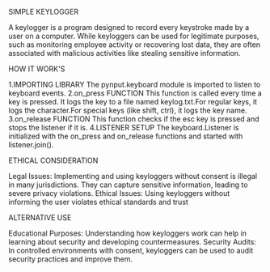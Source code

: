 SIMPLE KEYLOGGER

A keylogger is a program designed to record every keystroke made by a user on a computer. While keyloggers can be used for legitimate purposes, such as monitoring employee activity or recovering lost data, they are often associated with malicious activities like stealing sensitive information.

HOW IT WORK'S

1.IMPORTING LIBRARY The pynput.keyboard module is imported to listen to keyboard events. 2.on_press FUNCTION This function is called every time a key is pressed. It logs the key to a file named keylog.txt.For regular keys, it logs the character.For special keys (like shift, ctrl), it logs the key name. 3.on_release FUNCTION This function checks if the esc key is pressed and stops the listener if it is. 4.LISTENER SETUP The keyboard.Listener is initialized with the on_press and on_release functions and started with listener.join().

ETHICAL CONSIDERATION

Legal Issues: Implementing and using keyloggers without consent is illegal in many jurisdictions. They can capture sensitive information, leading to severe privacy violations. Ethical Issues: Using keyloggers without informing the user violates ethical standards and trust

ALTERNATIVE USE

Educational Purposes: Understanding how keyloggers work can help in learning about security and developing countermeasures. Security Audits: In controlled environments with consent, keyloggers can be used to audit security practices and improve them.
